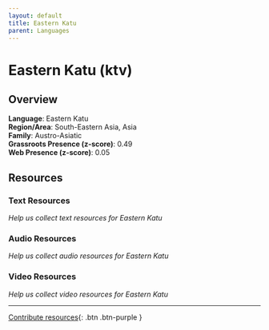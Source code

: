 ```yaml
---
layout: default
title: Eastern Katu
parent: Languages
---
```


# Eastern Katu (ktv)

## Overview

**Language**: Eastern Katu  
**Region/Area**: South-Eastern Asia, Asia  
**Family**: Austro-Asiatic  
**Grassroots Presence (z-score)**: 0.49  
**Web Presence (z-score)**: 0.05  

## Resources

### Text Resources
*Help us collect text resources for Eastern Katu*

### Audio Resources
*Help us collect audio resources for Eastern Katu*

### Video Resources
*Help us collect video resources for Eastern Katu*

---

[Contribute resources](https://forms.office.com/e/1SfLJx3u1r){: .btn .btn-purple }

